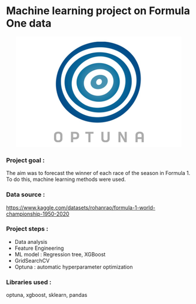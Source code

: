 # Machine learning project on Formula One data

<p align="center">
<img src="optuna_logo.jpg" alt="corr_circle" width="450"/>
</p>

### Project goal : 
The aim was to forecast the winner of each race of the season in Formula 1. To do this, machine learning methods were used.

### Data source :
https://www.kaggle.com/datasets/rohanrao/formula-1-world-championship-1950-2020

### Project steps :
- Data analysis
- Feature Engineering
- ML model : Regression tree, XGBoost
- GridSearchCV
- Optuna : automatic hyperparameter optimization

### Libraries used :
optuna, xgboost, sklearn, pandas



